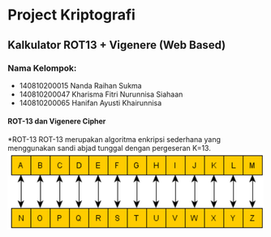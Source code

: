 # Project Kriptografi
## Kalkulator ROT13 + Vigenere (Web Based)

### Nama Kelompok:
* 140810200015 Nanda Raihan Sukma
* 140810200047 Kharisma Fitri Nurunnisa Siahaan
* 140810200065 Hanifan Ayusti Khairunnisa

#### ROT-13 dan Vigenere Cipher
*ROT-13
ROT-13 merupakan algoritma enkripsi sederhana yang menggunakan sandi abjad tunggal dengan pergeseran K=13.
<img src="img/rot13.png" alt="rot-13">
